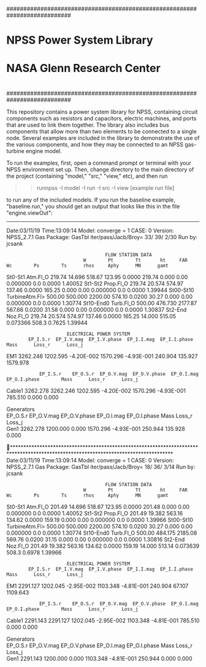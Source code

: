 
###########################################################################
#
# NPSS Power System Library
# NASA Glenn Research Center
#
###########################################################################

This repository contains a power system library for NPSS, containing
circuit components such as resistors and capacitors, electric machines,
and ports that are used to link them together. The library also includes
bus components that allow more than two elements to be connected to a
single node. Several examples are included in the library to demonstrate
the use of the various components, and how they may be connected to an
NPSS gas-turbine engine model.

To run the examples, first, open a command prompt or terminal with your
NPSS environment set up. Then, change directory to the main directory
of the project (containing "model," "src," "view," etc), and then run

>> runnpss -I model -I run -I src -I view [example run file]

to run any of the included models. If you run the baseline example,
"baseline.run," you should get an output that looks like this in the 
file "engine.viewOut":


************************************************************************************************************************************
Date:03/11/19    Time:13:09:14    Model:                                                                    converge = 1   CASE:   0 
Version:          NPSS_2.7.1          Gas Package: GasTbl        iter/pass/Jacb/Broy= 33/ 39/ 2/30        Run by:             jcsank 

                                        FLOW STATION DATA                                                                               
                                W        Pt        Tt       ht     FAR       Wc        Ps        Ts      rhos     Aphy      MN      gamt
St0-St1   Atm.Fl_O         219.74    14.696    518.67   123.95  0.0000   219.74     0.000      0.00  0.000000      0.0  0.0000   1.40052
St1-St2   Prop.Fl_O        219.74    20.574    574.97   137.46  0.0000   165.25     0.000      0.00  0.000000      0.0  0.0000   1.39944
St00-St10 TurbineAtm.Fl>   500.00   500.000   2200.00   574.10  0.0200    30.27     0.000      0.00  0.000000      0.0  0.0000   1.30774
St10-End0 Turb.Fl_O        500.00   476.730   2177.87   567.66  0.0200    31.58     0.000      0.00  0.000000      0.0  0.0000   1.30837
St2-End   Noz.Fl_O         219.74    20.574    574.97   137.46  0.0000   165.25    14.000    515.05  0.073366    508.3  0.7625   1.39944

                          ELECTRICAL POWER SYSTEM                                                                           
            EP_I.S.r  EP_I.V.mag  EP_I.V.phase  EP_I.I.mag  EP_I.I.phase        Mass      Loss_r      Loss_j                
EM1         3262.246    1202.595    -4.20E-002    1570.296    -4.93E-001     240.904     135.927    1579.978                
                                                                                                                            
                EP_I.S.r    EP_O.S.r  EP_O.V.mag  EP_O.V.phase  EP_O.I.mag  EP_O.I.phase        Mass      Loss_r      Loss_j
Cable1          3262.278    3262.246    1202.595    -4.20E-002    1570.296    -4.93E-001     785.510       0.000       0.000
                                                                                                                               
 Generators                                                                                                                 
                EP_O.S.r  EP_O.V.mag  EP_O.V.phase  EP_O.I.mag  EP_O.I.phase        Mass      Loss_r      Loss_j            
Gen1            3262.278    1200.000         0.000    1570.296    -4.93E-001     250.944     135.928       0.000            
                                                                                                                            





************************************************************************************************************************************
Date:03/11/19    Time:13:09:14    Model:                                                                    converge = 1   CASE:   0 
Version:          NPSS_2.7.1          Gas Package: GasTbl        iter/pass/Jacb/Broy= 18/ 36/ 3/14        Run by:             jcsank 

                                        FLOW STATION DATA                                                                               
                                W        Pt        Tt       ht     FAR       Wc        Ps        Ts      rhos     Aphy      MN      gamt
St0-St1   Atm.Fl_O         201.49    14.696    518.67   123.95  0.0000   201.48     0.000      0.00  0.000000      0.0  0.0000   1.40052
St1-St2   Prop.Fl_O        201.49    19.382    563.16   134.62  0.0000   159.19     0.000      0.00  0.000000      0.0  0.0000   1.39966
St00-St10 TurbineAtm.Fl>   500.00   500.000   2200.00   574.10  0.0200    30.27     0.000      0.00  0.000000      0.0  0.0000   1.30774
St10-End0 Turb.Fl_O        500.00   484.175   2185.08   569.76  0.0200    31.15     0.000      0.00  0.000000      0.0  0.0000   1.30816
St2-End   Noz.Fl_O         201.49    19.382    563.16   134.62  0.0000   159.19    14.000    513.14  0.073639    508.3  0.6978   1.39966

                          ELECTRICAL POWER SYSTEM                                                                           
            EP_I.S.r  EP_I.V.mag  EP_I.V.phase  EP_I.I.mag  EP_I.I.phase        Mass      Loss_r      Loss_j                
EM1         2291.127    1202.045    -2.95E-002    1103.348    -4.81E-001     240.904      67.107    1109.643                
                                                                                                                            
                                                                                                                            
                                                                                                                            
                EP_I.S.r    EP_O.S.r  EP_O.V.mag  EP_O.V.phase  EP_O.I.mag  EP_O.I.phase        Mass      Loss_r      Loss_j
Cable1          2291.143    2291.127    1202.045    -2.95E-002    1103.348    -4.81E-001     785.510       0.000       0.000
                                                                                                                            
                                                                                                                            
                                                                                                                            
 Generators                                                                                                                 
                EP_O.S.r  EP_O.V.mag  EP_O.V.phase  EP_O.I.mag  EP_O.I.phase        Mass      Loss_r      Loss_j            
Gen1            2291.143    1200.000         0.000    1103.348    -4.81E-001     250.944       0.000       0.000            
                                                                                                                   